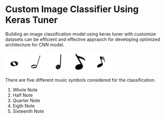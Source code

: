 # Custom Image Classifier Using Keras Tuner
Building an image classification model using keras tuner with customize datasets can be efficient and effective appraoch for developing optimized architecture for CNN model.

![](samples/WhoteNote.jpg)
![](samples/HalfNote.jpg)
![](samples/QuarterNote.jpg)
![](samples/EightNote.jpg)
![](samples/SixteenthNote.jpg)

There are five different music symbols considered for the classification. 
1. Whole Note
2. Half Note
3. Quarter Note
4. Eigth Note
5. Sixteenth Note
